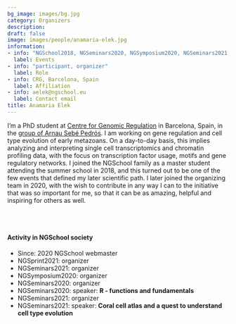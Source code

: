 ```yaml
---
bg_image: images/bg.jpg
category: Organizers
description: 
draft: false
image: images/people/anamaria-elek.jpg
information:
- info: "NGSchool2018, NGSeminars2020, NGSymposium2020, NGSeminars2021, NGSprint2021"
  label: Events
- info: "participant, organizer"
  label: Role
- info: CRG, Barcelona, Spain
  label: Affiliation
- info: aelek@ngschool.eu
  label: Contact email
title: Anamaria Elek
---
```


I’m a PhD student at [Centre for Genomic Regulation](https://www.crg.eu/) in Barcelona, Spain, in the [group of Arnau Sebé Pedrós](https://www.sebepedroslab.org/). I am working on gene regulation and cell type evolution of early metazoans. On a day-to-day basis, this implies analyzing and interpreting single cell transcriptomics and chromatin profiling data, with the focus on transcription factor usage, motifs and gene regulatory networks. 
I joined the NGSchool family as a master student attending the summer school in 2018, and this turned out to be one of the few events that defined my later scientific path. I later joined the organizing team in 2020, with the wish to contribute in any way I can to the initiative that was so important for me, so that it can be as amazing, helpful and inspiring for others as well.

<br>&nbsp;
<br>

#### Activity in NGSchool society
* Since: 2020 NGSchool webmaster
* NGSprint2021: organizer
* NGSeminars2021: organizer
* NGSymposium2020: organizer
* NGSeminars2020: organizer
* NGSeminars2020: speaker: **R - functions and fundamentals**
* NGSeminars2021: organizer
* NGSeminars2021: speaker: **Coral cell atlas and a quest to understand cell type evolution**
